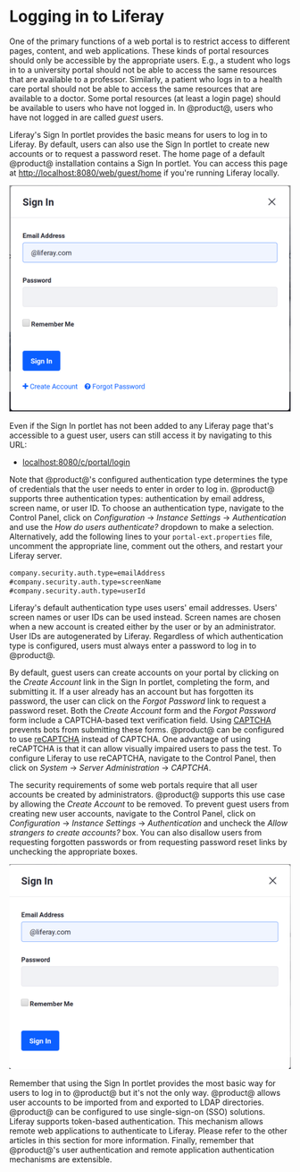 # Logging in to Liferay [](id=logging-in-to-liferay)

One of the primary functions of a web portal is to restrict access to different
pages, content, and web applications. These kinds of portal resources should
only be accessible by the appropriate users. E.g., a student who logs in to a
university portal should not be able to access the same resources that are
available to a professor. Similarly, a patient who logs in to a health care
portal should not be able to access the same resources that are available to a
doctor. Some portal resources (at least a login page) should be available to
users who have not logged in. In @product@, users who have not logged in are
called *guest* users. <!-- To learn more about how Liferay restricts access to
portal resources to different users, please see the [Roles and Permissions]()
documentation. (Not yet written) -->

Liferay's Sign In portlet provides the basic means for users to log in to
Liferay. By default, users can also use the Sign In portlet to create new
accounts or to request a password reset. The home page of a default @product@
installation contains a Sign In portlet. You can access this page at
[http://localhost:8080/web/guest/home](http://localhost:8080/web/guest/home) if
you're running Liferay locally.

![Figure 1: By default, the Sign In portlet allows users to log in, create a new account, or request a password reset.](../../../images/sign-in-portlet.png)

Even if the Sign In portlet has not been added to any Liferay page that's
accessible to a guest user, users can still access it by navigating to this
URL:

- [localhost:8080/c/portal/login](localhost:8080/c/portal/login)

Note that @product@'s configured authentication type determines the type of
credentials that the user needs to enter in order to log in. @product@ supports
three authentication types: authentication by email address, screen name, or
user ID. To choose an authentication type, navigate to the Control Panel, click
on *Configuration* &rarr; *Instance Settings* &rarr; *Authentication* and use
the *How do users authenticate?* dropdown to make a selection. Alternatively,
add the following lines to your `portal-ext.properties` file, uncomment the
appropriate line, comment out the others, and restart your Liferay server.

    company.security.auth.type=emailAddress
    #company.security.auth.type=screenName
    #company.security.auth.type=userId

Liferay's default authentication type uses users' email addresses. Users'
screen names or user IDs can be used instead. Screen names are chosen when a
new account is created either by the user or by an administrator. User IDs are
autogenerated by Liferay. Regardless of which authentication type is
configured, users must always enter a password to log in to @product@. <!-- For
information on adding restrictions on the kinds of passwords that are allowed
or required (e.g., to require a minimum password length or require special
characters), please see the [Password Policies]() documentation. -->

By default, guest users can create accounts on your portal by clicking on the
*Create Account* link in the Sign In portlet, completing the form, and
submitting it. If a user already has an account but has forgotten its password,
the user can click on the *Forgot Password* link to request a password reset.
Both the *Create Account* form and the *Forgot Password* form include a
CAPTCHA-based text verification field. Using [CAPTCHA](http://www.captcha.net)
prevents bots from submitting these forms. @product@ can be configured to use
[reCAPTCHA](https://www.google.com/recaptcha/intro/index.html) instead of
CAPTCHA. One advantage of using reCAPTCHA is that it can allow visually
impaired users to pass the test. To configure Liferay to use reCAPTCHA,
navigate to the Control Panel, then click on *System* &rarr; *Server
Administration* &rarr; *CAPTCHA*.

The security requirements of some web portals require that all user accounts be
created by administrators. @product@ supports this use case by allowing the
*Create Account* to be removed. To prevent guest users from creating new user
accounts, navigate to the Control Panel, click on *Configuration* &rarr;
*Instance Settings* &rarr; *Authentication* and uncheck the *Allow strangers to
create accounts?* box. You can also disallow users from requesting forgotten
passwords or from requesting password reset links by unchecking the appropriate
boxes. <!-- For further information about Liferay's authentication options,
please see this [documentation]() (not yet written). -->

![Figure 2: Here's a view of the Sign In portlet with the *Create Account* and *Forgot Password* options removed.](../../../images/sign-in-portlet2.png)

Remember that using the Sign In portlet provides the most basic way for users
to log in to @product@ but it's not the only way. @product@ allows user accounts to
be imported from and exported to LDAP directories. @product@ can be configured to
use single-sign-on (SSO) solutions. Liferay supports token-based
authentication. This mechanism allows remote web applications to authenticate
to Liferay. Please refer to the other articles in this section for more
information. Finally, remember that @product@'s user authentication and remote
application authentication mechanisms are extensible. <!-- Please see Liferay's
[security documentation]() (not yet written) for developers for further
information. -->
